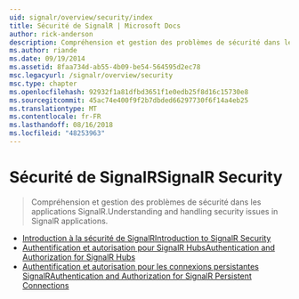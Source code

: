 ```yaml
---
uid: signalr/overview/security/index
title: Sécurité de SignalR | Microsoft Docs
author: rick-anderson
description: Compréhension et gestion des problèmes de sécurité dans les applications SignalR.
ms.author: riande
ms.date: 09/19/2014
ms.assetid: 8faa734d-ab55-4b09-be54-564595d2ec78
msc.legacyurl: /signalr/overview/security
msc.type: chapter
ms.openlocfilehash: 92932f1a81dfbd3651f1e0edb25f8d16c15730e8
ms.sourcegitcommit: 45ac74e400f9f2b7dbded66297730f6f14a4eb25
ms.translationtype: MT
ms.contentlocale: fr-FR
ms.lasthandoff: 08/16/2018
ms.locfileid: "48253963"
---
```

<a name="signalr-security"></a><span data-ttu-id="f458b-103">Sécurité de SignalR</span><span class="sxs-lookup"><span data-stu-id="f458b-103">SignalR Security</span></span>
====================
> <span data-ttu-id="f458b-104">Compréhension et gestion des problèmes de sécurité dans les applications SignalR.</span><span class="sxs-lookup"><span data-stu-id="f458b-104">Understanding and handling security issues in SignalR applications.</span></span>


- [<span data-ttu-id="f458b-105">Introduction à la sécurité de SignalR</span><span class="sxs-lookup"><span data-stu-id="f458b-105">Introduction to SignalR Security</span></span>](introduction-to-security.md)
- [<span data-ttu-id="f458b-106">Authentification et autorisation pour SignalR Hubs</span><span class="sxs-lookup"><span data-stu-id="f458b-106">Authentication and Authorization for SignalR Hubs</span></span>](hub-authorization.md)
- [<span data-ttu-id="f458b-107">Authentification et autorisation pour les connexions persistantes SignalR</span><span class="sxs-lookup"><span data-stu-id="f458b-107">Authentication and Authorization for SignalR Persistent Connections</span></span>](persistent-connection-authorization.md)
